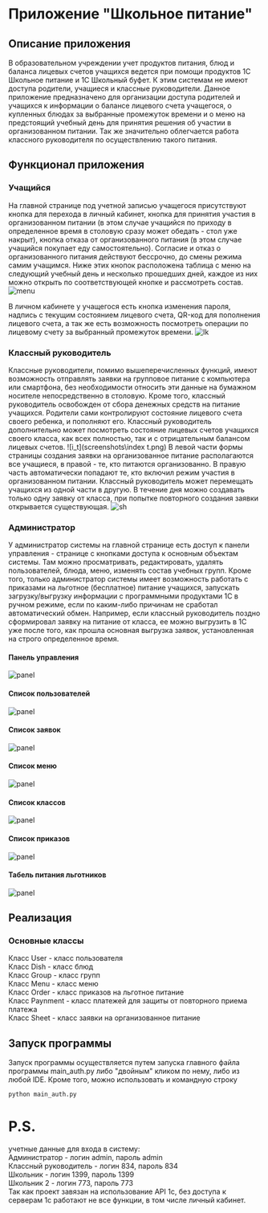 # Приложение "Школьное питание"
## Описание приложения
В образовательном учреждении учет продуктов питания, блюд и баланса
лицевых счетов учащихся ведется при помощи продуктов 1С Школьное питание и 1С Школьный буфет.
К этим системам не имеют доступа родители, учащиеся и классные руководители. Данное приложение
предназначено для организации доступа родителей и учащихся к информации о балансе лицевого
счета учащегося, о купленных блюдах за выбранные промежуток времени и о меню на предстоящий
учебный день для принятия решения об участии в организованном питании.
Так же значительно облегчается работа классного руководителя по осуществлению такого питания.

## Функционал приложения
### Учащийся
На главной странице под учетной записью учащегося присутствуют кнопка для 
перехода в личный кабинет, кнопка для принятия участия в организованном питании (в этом
случае учащийся по приходу в определенное время в столовую сразу может обедать - стол уже накрыт),
кнопка отказа от организованного питания (в этом случае учащийся покупает еду самостоятельно).
Согласие и отказ о организованного питания действуют бессрочно, до смены режима самим
учащимся. Ниже этих кнопок расположена таблица с меню на следующий учебный день и несколько 
прошедших дней, каждое из них можно открыть по соответствующей кнопке и рассмотреть состав.
![menu](screenshots\menu.png)

В личном кабинете у учащегося есть кнопка изменения пароля, надпись с текущим состоянием
лицевого счета, QR-код для пополнения лицевого счета, а так же есть возможность 
посмотреть операции по лицевому счету за выбранный промежуток времени.
![lk](screenshots\лк.gif)

### Классный руководитель
Классные руководители, помимо вышеперечисленных функций, имеют возможность 
отправлять заявки на групповое питание с компьютера или смартфона, без необходимости
относить эти данные на бумажном носителе непосредственно в столовую.
Кроме того, классный руководитель 
освобожден от сбора денежных средств на питание учащихся. Родители сами контролируют
состояние лицевого счета своего ребенка, и пополняют его. Классный руководитель 
дополнительно может посмотреть состояние лицевых счетов учащихся своего класса, 
как всех полностью, так и с отрицательным балансом лицевых счетов.
![i_t](screenshots\index t.png)
В левой части формы страницы создания заявки на организованное питание 
располагаются все учащиеся, в правой - те, кто питаются организованно. В правую часть
автоматически попадают те, кто включил режим участия в организованном питании. Классный
руководитель может перемещать учащихся из одной части в другую. В течение дня можно создавать
только одну заявку от класса, при попытке повторного создания заявки открывается существующая.
![sh](screenshots\sh.jpg)
### Администратор
У администратор системы на главной странице есть доступ к панели управления - странице
с кнопками доступа к основным объектам системы. Там можно просматривать, редактировать, 
удалять пользователей, блюда, меню, изменять состав учебных групп. Кроме того, только 
администратор системы имеет возможность работать с приказами на льготное (бесплатное) 
питание учащихся, запускать загрузку/выгрузку информации с программными продуктами
1С в ручном режиме, если по каким-либо причинам не сработал автоматический обмен. Например,
если классный руководитель поздно сформировал заявку на питание от класса, ее можно выгрузить
в 1С уже после того, как прошла основная выгрузка заявок, установленная на строго определенное
время.
#### Панель управления
![panel](screenshots\panel.png)
#### Список пользователей 
![panel](screenshots\users.png)
#### Список заявок
![panel](screenshots\sheets.png)
#### Список меню
![panel](screenshots\menus.png)
#### Список классов
![panel](screenshots\groups.png)
#### Список приказов
![panel](screenshots\orders.png)
#### Табель питания льготников
![panel](screenshots\tabel.png)

## Реализация
### Основные классы
Класс User - класс пользователя<br>
Класс Dish - класс блюд<br>
Класс Group - класс групп<br>
Класс Menu - класс меню<br>
Класс Order - класс приказов на льготное питание<br>
Класс Paynment - класс платежей для защиты от повторного приема платежа<br>
Класс Sheet - класс заявки на организованное питание<br>


## Запуск программы 
Запуск программы осуществляется путем запуска главного файла программы main_auth.py либо "двойным" кликом по нему, либо из любой IDE. Кроме того, можно использовать и командную строку

```bash
python main_auth.py
```

# P.S.
учетные данные для входа в систему: <br>
Администратор - логин admin, пароль admin <br>
Классный руководитель - логин 834, пароль 834 <br>
Школьник - логин 1399, пароль 1399 <br>
Школьник 2 - логин 773, пароль 773 <br>
Так как проект завязан на использование API 1с, без доступа к серверам 1с работают не все
функции, в том числе личный кабинет. 